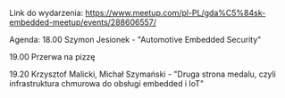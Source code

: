 Link do wydarzenia:
https://www.meetup.com/pl-PL/gda%C5%84sk-embedded-meetup/events/288606557/

Agenda:
18.00 Szymon Jesionek - "Automotive Embedded Security"

19.00 Przerwa na pizzę

19.20 Krzysztof Malicki, Michał Szymański - "Druga strona medalu, czyli infrastruktura chmurowa do obsługi embedded i IoT"

